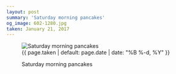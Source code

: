 ```yaml
---
layout: post
summary: 'Saturday morning pancakes'
og_image: 602-1280.jpg
taken: January 21, 2017
---
```


<figure class="post" data-src="{{ site.assets_url }}/{{ page.og_image }}">
<img alt="Saturday morning pancakes" sizes="(min-width: 700px) 50vw, calc(100vw - 2rem)" src="{{ site.assets_url }}/602-640.jpg" srcset="{{ site.assets_url }}/602-320.jpg 320w, {{ site.assets_url }}/602-640.jpg 640w, {{ site.assets_url }}/602-960.jpg 960w, {{ site.assets_url }}/602-1280.jpg 1280w"/>
<figcaption>
<time>{{ page.taken | default: page.date | date: "%B %-d, %Y" }}</time>
<p>Saturday morning pancakes</p>
</figcaption>
</figure>
